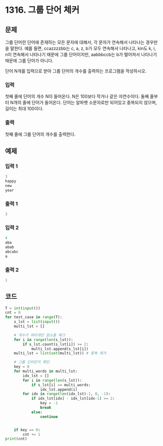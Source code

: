 # 1316. 그룹 단어 체커



## 문제

그룹 단어란 단어에 존재하는 모든 문자에 대해서, 각 문자가 연속해서 나타나는 경우만을 말한다. 예를 들면, ccazzzzbb는 c, a, z, b가 모두 연속해서 나타나고, kin도 k, i, n이 연속해서 나타나기 때문에 그룹 단어이지만, aabbbccb는 b가 떨어져서 나타나기 때문에 그룹 단어가 아니다.

단어 N개를 입력으로 받아 그룹 단어의 개수를 출력하는 프로그램을 작성하시오.



### 입력

첫째 줄에 단어의 개수 N이 들어온다. N은 100보다 작거나 같은 자연수이다. 둘째 줄부터 N개의 줄에 단어가 들어온다. 단어는 알파벳 소문자로만 되어있고 중복되지 않으며, 길이는 최대 100이다.

### 출력

첫째 줄에 그룹 단어의 개수를 출력한다.



## 예제

### 입력 1

```python
3
happy
new
year
```

### 출력 1

```python
3
```



### 입력 2

```python
4
aba
abab
abcabc
a
```

### 출력 2

```python
1
```





## 코드

```python
T = int(input())
cnt = 0
for test_case in range(T):
    s_lst = list(input())
    multi_lst = []

    # 개수가 여러개인 원소들 체크
    for i in range(len(s_lst)):
        if s_lst.count(s_lst[i]) >= 2:
            multi_lst.append(s_lst[i])
    multi_lst = list(set(multi_lst)) # 중복 제거

    # 그룹 단어인지 확인
    key = 0
    for multi_words in multi_lst:
        idx_lst = []
        for i in range(len(s_lst)):
            if s_lst[i] == multi_words:
                idx_lst.append(i)
        for idx in range(len(idx_lst)-1, 0, -1):
            if idx_lst[idx] - idx_lst[idx-1] >= 2:
                key = -1
                break
            else:
                continue


    if key == 0:
        cnt += 1
print(cnt)
```













